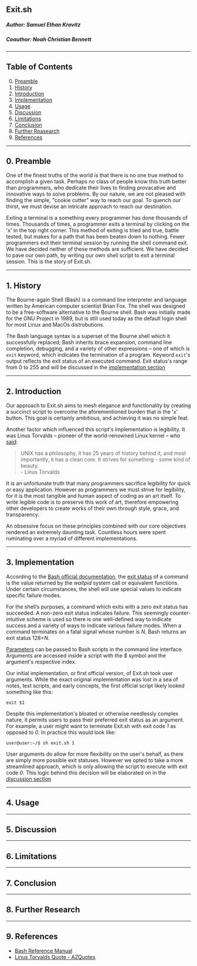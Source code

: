 ## Exit[]().sh
##### Author: Samuel Ethan Kravitz
##### Coauthor: Noah Christian Bennett
----
## Table of Contents
0. [Preamble](#preamble)
1. [History](#history)
2. [Introduction](#introduction)
3. [Implementation](#implementation)
4. [Usage](#usage)
5. [Discussion](#discussion)
6. [Limitations](#limitations)
7. [Conclusion](#conclusion)
8. [Further Reasearch](#further_research)
9. [References](#references)
----
<a name="preamble"></a>

## 0. Preamble
One of the finest truths of the world is that there is no one true method to accomplish a given task. Perhaps no class of people know this truth better than programmers, who dedicate their lives to finding provacative and innovative ways to solve problems. By our nature, we are not pleased with finding the simple, "cookie cutter" way to reach our goal. To quench our thirst, we must devise an intricate approach to reach our destination. 

Exiting a terminal is a something every programmer has done thousands of times. Thousands of times, a programmer exits a terminal by clicking on the 'x' in the top right corner. This method of exiting is tried and true, battle tested, but makes for a path that has been beaten down to nothing. Fewer programmers exit their terminal session by running the shell command exit. We have decided neither of these methods are sufficient. We have decided to pave our own path, by writing our own shell script to exit a terminal session. This is the story of Exit.[]()sh.

----
<a name="history"></a>

## 1. History
The Bourne-again Shell (Bash) is a command line interpreter and language written by American computer scientist Brian Fox. The shell was designed to be a free-software alternative to the Bourne shell. Bash was initially made for the GNU Project in 1989, but is still used today as the default login shell for most Linux and MacOs distrobutions.

The Bash language syntax is a superset of the Bourne shell which it successfully replaced; Bash inherits brace expansion, command line completion, debugging, and a variety of other expressions &#8211; one of which is `exit` keyword, which indicates the termination of a program. Keyword `exit`'s output reflects the exit status of an executed command. Exit status's range from 0 to 255 and will be discussed in the [implementation section](#implementation)

----
<a name="introduction"></a>

## 2. Introduction
Our approach to Exit.[]()sh aims to mesh elegance and functionality by creating a succinct script to overcome the aforementioned burden that is the 'x' button. This goal is certainly ambitious, and achieving it was no simple feat. 

Another factor which influenced this script's implementation is legibility. It was Linus Torvalds &#8211; pioneer of the world-renowned Linux kernel &#8211; who [said](https://www.azquotes.com/quote/1372161): 
> UNIX has a philosophy, it has 25 years of history behind it, and most importantly, it has a clean core. It strives for something - some kind of beauty. <br /> - Linus Torvalds 
>
It is an unfortunate truth that many programmers sacrifice legibility for quick or easy application. However as programmers we must strive for legibility, for it is the most tangible and human aspect of coding as an art itself. To write legible code is to preserve this work of art, therefore empowering other developers to create works of their own through style, grace, and transparency.

An obsessive focus on these principles combined with our core objectives rendered an extremely daunting task. Countless hours were spent ruminating over a myriad of different implementations.

----
<a name="implementation"></a>

## 3. Implementation
According to the [Bash official documentation](https://www.gnu.org/savannah-checkouts/gnu/bash/manual/bash.html), the [exit status](https://www.gnu.org/savannah-checkouts/gnu/bash/manual/bash.html#Exit-Status) of a command is the value returned by the _waitpid_ system call or equivalent functions. Under certain circumstances, the shell will use special values to indicate specific failure modes.

For the shell’s purposes, a command which exits with a zero exit status has succeeded. A non-zero exit status indicates failure. This seemingly counter-intuitive scheme is used so there is one well-defined way to indicate success and a variety of ways to indicate various failure modes. When a command terminates on a fatal signal whose number is _N_, Bash returns an exit status 128+_N_.

[Parameters](https://www.gnu.org/savannah-checkouts/gnu/bash/manual/bash.html#Shell-Parameters) can be passed to Bash scripts in the command line interface. Arguments are accessed inside a script with the _$_ symbol and the argument's respective index.

Our initial implementation, or first official version, of Exit.[]()sh took user arguments. While the exact original implementation was lost in a sea of notes, test scripts, and early concepts, the first official script likely looked something like this:

```
exit $1
```

Despite this implementation's bloated or otherwise needlessly complex nature, it permits users to pass their preferred exit status as an argument. For example, a user might want to terminate Exit.[]()sh with exit code _1_ as opposed to _0_. In practice this would look like:

```
user@user:~/$ sh exit.sh 1
```

User arguments do allow for more flexibility on the user's behalf, as there are simply more possible exit statuses. However we opted to take a more streamlined approach, which is only allowing the script to execute with exit code _0_. This logic behind this decision will be elaborated on in the [discussion section](#discussion)

----
<a name="usage"></a>

## 4. Usage

----
<a name="discussion"></a>

## 5. Discussion

----
<a name="limitations"></a>

## 6. Limitations

----
<a name="conclusion"></a>

## 7. Conclusion

----
<a name="further_research"></a>

## 8. Further Research

----
<a name="references"></a>

## 9. References
- [Bash Reference Manual](https://www.gnu.org/savannah-checkouts/gnu/bash/manual/bash.html)
- [Linus Torvalds Quote - AZQuotes](https://www.azquotes.com/quote/1372161)
